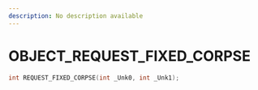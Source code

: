```yaml
---
description: No description available 
---
```


# OBJECT\_REQUEST_FIXED_CORPSE

```cpp
int REQUEST_FIXED_CORPSE(int _Unk0, int _Unk1);
```